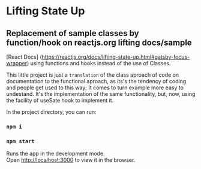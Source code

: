 # Lifting State Up
## Replacement of sample classes by function/hook on reactjs.org lifting docs/sample 

[React Docs] (https://reactjs.org/docs/lifting-state-up.html#gatsby-focus-wrapper) using functions and hooks instead of the use of Classes.

This little project is just a `translation` of the class aproach of code on documentation to the functional aproach, as its's the tendency of coding and people get used to this way; 
It comes to turn example more easy to undestand.  It's the implementation of the same functionality, but, now, using the facility of useSate hook to implement it.

In the project directory, you can run:

### `npm i`
### `npm start`

Runs the app in the development mode.\
Open [http://localhost:3000](http://localhost:3000) to view it in the browser.

